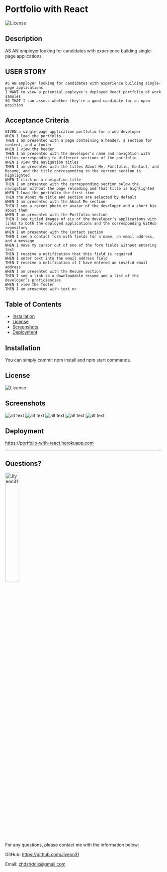   # Portfolio with React 
  ![License](https://img.shields.io/badge/License-MIT-yellow.svg)
  
  ## Description 
  
  AS AN employer looking for candidates with experience building single-page applications
  
  ## USER STORY
  
  ```text
  AS AN employer looking for candidates with experience building single-page applications
  I WANT to view a potential employee's deployed React portfolio of work samples
  SO THAT I can assess whether they're a good candidate for an open position
  ```
  
  ## Acceptance Criteria
  
  ```text
  GIVEN a single-page application portfolio for a web developer
  WHEN I load the portfolio
  THEN I am presented with a page containing a header, a section for content, and a footer
  WHEN I view the header
  THEN I am presented with the developer's name and navigation with titles corresponding to different sections of the portfolio
  WHEN I view the navigation titles
  THEN I am presented with the titles About Me, Portfolio, Contact, and Resume, and the title corresponding to the current section is highlighted
  WHEN I click on a navigation title
  THEN I am presented with the corresponding section below the navigation without the page reloading and that title is highlighted
  WHEN I load the portfolio the first time
  THEN the About Me title and section are selected by default
  WHEN I am presented with the About Me section
  THEN I see a recent photo or avatar of the developer and a short bio about them
  WHEN I am presented with the Portfolio section
  THEN I see titled images of six of the developer’s applications with links to both the deployed applications and the corresponding GitHub repository
  WHEN I am presented with the Contact section
  THEN I see a contact form with fields for a name, an email address, and a message
  WHEN I move my cursor out of one of the form fields without entering text
  THEN I receive a notification that this field is required
  WHEN I enter text into the email address field
  THEN I receive a notification if I have entered an invalid email address
  WHEN I am presented with the Resume section
  THEN I see a link to a downloadable resume and a list of the developer’s proficiencies
  WHEN I view the footer
  THEN I am presented with text or
  ```
  
  ## Table of Contents
  * [Installation](#installation)
  * [License](#license)
  * [Screenshots](#screenshots)
  * [Deployment](#deployment)
  
  ## Installation
  
  You can simply commit npm install and npm start commands.

    
  ## License
    
  ![License](https://img.shields.io/badge/License-MIT-yellow.svg)
  
  ## Screenshots
  
  ![alt text](https://github.com/Jiyeon31/portfolio-with-react/blob/main/assets/screenshots/main.JPG)
  ![alt text](https://github.com/Jiyeon31/weatherfortraveler/blob/main/assets/screenshots/about-me.JPG)
  ![alt text](https://github.com/Jiyeon31/weatherfortraveler/blob/main/assets/screenshots/contact.JPG)
   ![alt text](https://github.com/Jiyeon31/weatherfortraveler/blob/main/assets/screenshots/portfolio.JPG)
  ![alt text](https://github.com/Jiyeon31/weatherfortraveler/blob/main/assets/screenshots/resume.JPG)
  
  ## Deployment
  
  https://portfolio-with-react.herokuapp.com
  
  ---
  
  ## Questions?
  <img src="https://avatars.githubusercontent.com/u/94870473?v=4" alt="Jiyeon31" width="30%" height="30%" />
  
  For any questions, please contact me with the information below:
 
  GitHub: https://github.com/Jiyeon31<br />

  
  Email: zhdzhddlx@gmail.com
  

